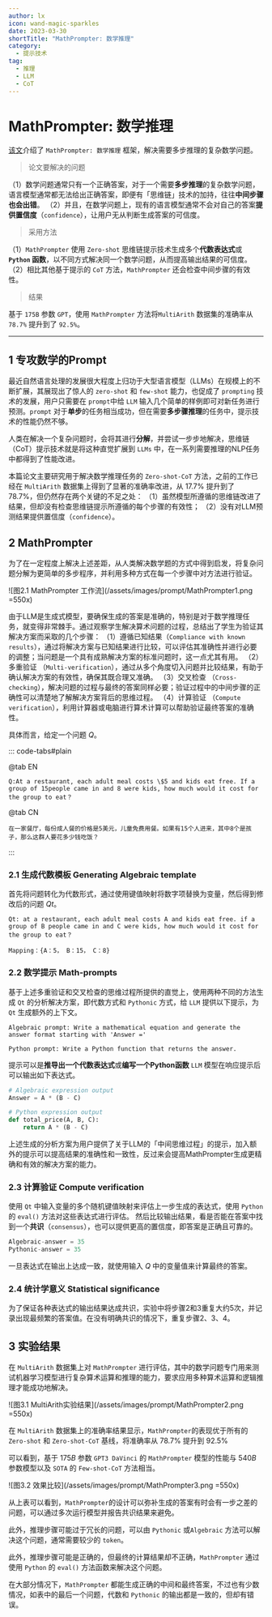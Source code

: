```yaml
---
author: lx
icon: wand-magic-sparkles
date: 2023-03-30
shortTitle: "MathPrompter: 数学推理"
category:
  - 提示技术
tag:
  - 推理
  - LLM
  - CoT
---
```


# MathPrompter: 数学推理

[该文](https://mp.weixin.qq.com/s/DUS4pc7izs9CS3Pmz3WMxg)介绍了 `MathPrompter: 数学推理` 框架，解决需要多步推理的复杂数学问题。

<!-- more -->

<PDF url="https://arxiv.org/pdf/2303.05398.pdf" />

> 论文要解决的问题

（1）数学问题通常只有一个正确答案，对于一个需要**多步推理**的复杂数学问题，语言模型通常都无法给出正确答案，即便有「思维链」技术的加持，往往**中间步骤也会出错**。
（2）并且，在数学问题上，现有的语言模型通常不会对自己的答案**提供置信度**（`confidence`），让用户无从判断生成答案的可信度。

> 采用方法

（1）`MathPrompter` 使用 `Zero-shot` 思维链提示技术生成多个**代数表达式**或 **`Python` 函数**，以不同方式解决同一个数学问题，从而提高输出结果的可信度。
（2）相比其他基于提示的 `CoT` 方法，`MathPrompter` 还会检查中间步骤的有效性。

> 结果

基于 `175B` 参数 `GPT`，使用 `MathPrompter` 方法将`MultiArith` 数据集的准确率从 `78.7%` 提升到了 `92.5%`。

---

## 1 专攻数学的Prompt

最近自然语言处理的发展很大程度上归功于大型语言模型（LLMs）在规模上的不断扩展，其展现出了惊人的 `zero-shot` 和 `few-shot` 能力，也促成了 `prompting` 技术的发展，用户只需要在 `prompt`中给 `LLM` 输入几个简单的样例即可对新任务进行预测。`prompt` 对于**单步**的任务相当成功，但在需要**多步骤推理**的任务中，提示技术的性能仍然不够。

人类在解决一个复杂问题时，会将其进行**分解**，并尝试一步步地解决，思维链（CoT）提示技术就是将这种直觉扩展到 `LLMs` 中，在一系列需要推理的NLP任务中都得到了性能改进。

本篇论文主要研究用于解决数学推理任务的 `Zero-shot-CoT` 方法，之前的工作已经在 `MultiArith` 数据集上得到了显著的准确率改进，从 $17.7\%$ 提升到了 $78.7\%$，但仍然存在两个关键的不足之处：
（1）虽然模型所遵循的思维链改进了结果，但却没有检查思维链提示所遵循的每个步骤的有效性；
（2）没有对LLM预测结果提供置信度（`confidence`）。


## 2 MathPrompter

为了在一定程度上解决上述差距，从人类解决数学题的方式中得到启发，将复杂问题分解为更简单的多步程序，并利用多种方式在每一个步骤中对方法进行验证。

![图2.1 MathPrompter 工作流](/assets/images/prompt/MathPrompter1.png =550x)

由于LLM是生成式模型，要确保生成的答案是准确的，特别是对于数学推理任务，就变得非常棘手。通过观察学生解决算术问题的过程，总结出了学生为验证其解决方案而采取的几个步骤：
（1）遵循已知结果（`Compliance with known results`），通过将解决方案与已知结果进行比较，可以评估其准确性并进行必要的调整；当问题是一个具有成熟解决方案的标准问题时，这一点尤其有用。
（2）多重验证 （`Multi-verification`），通过从多个角度切入问题并比较结果，有助于确认解决方案的有效性，确保其既合理又准确。
（3）交叉检查 （`Cross-checking`），解决问题的过程与最终的答案同样必要；验证过程中的中间步骤的正确性可以清楚地了解解决方案背后的思维过程。
（4）计算验证 （`Compute verification`），利用计算器或电脑进行算术计算可以帮助验证最终答案的准确性。

具体而言，给定一个问题 $Q$。

::: code-tabs#plain

@tab EN

```plain
Q:At a restaurant, each adult meal costs \$5 and kids eat free. If a group of 15people came in and 8 were kids, how much would it cost for the group to eat？
```

@tab CN

```plain
在一家餐厅，每份成人餐的价格是5美元，儿童免费用餐。如果有15个人进来，其中8个是孩子，那么这群人要花多少钱吃饭？
```

:::


### 2.1 生成代数模板 Generating Algebraic template

首先将问题转化为代数形式，通过使用键值映射将数字项替换为变量，然后得到修改后的问题 $Qt$。

```plain
Qt: at a restaurant, each adult meal costs A and kids eat free. if a group of B people came in and C were kids, how much would it cost for the group to eat？

Mapping：{A：5， B：15， C：8}
```

### 2.2 数学提示 Math-prompts

基于上述多重验证和交叉检查的思维过程所提供的直觉上，使用两种不同的方法生成 `Qt` 的分析解决方案，即代数方式和 `Pythonic` 方式，给 `LLM` 提供以下提示，为 `Qt` 生成额外的上下文。

```plain
Algebraic prompt: Write a mathematical equation and generate the answer format starting with 'Answer ='

Python prompt: Write a Python function that returns the answer.
```
提示可以是**推导出一个代数表达式**或**编写一个Python函数**
`LLM` 模型在响应提示后可以输出如下表达式。

```python
# Algebraic expression output
Answer = A * (B - C)

# Python expression output
def total_price(A, B, C): 
    return A * (B - C)
```

上述生成的分析方案为用户提供了关于LLM的「中间思维过程」的提示，加入额外的提示可以提高结果的准确性和一致性，反过来会提高MathPrompter生成更精确和有效的解决方案的能力。


### 2.3 计算验证 Compute verification

使用 `Qt` 中输入变量的多个随机键值映射来评估上一步生成的表达式，使用 `Python` 的 `eval()` 方法对这些表达式进行评估。
然后比较输出结果，看是否能在答案中找到一个**共识**（`consensus`），也可以提供更高的置信度，即答案是正确且可靠的。

```python
Algebraic-answer = 35
Pythonic-answer = 35
```

一旦表达式在输出上达成一致，就使用输入 $Q$ 中的变量值来计算最终的答案。

### 2.4 统计学意义 Statistical significance

为了保证各种表达式的输出结果达成共识，实验中将步骤2和3重复大约5次，并记录出现最频繁的答案值。在没有明确共识的情况下，重复步骤2、3、4。

## 3 实验结果

在 `MultiArith` 数据集上对 `MathPrompter` 进行评估，其中的数学问题专门用来测试机器学习模型进行复杂算术运算和推理的能力，要求应用多种算术运算和逻辑推理才能成功地解决。

![图3.1 MultiArith实验结果](/assets/images/prompt/MathPrompter2.png =550x)

在 `MultiArith` 数据集上的准确率结果显示，`MathPrompter`的表现优于所有的 `Zero-shot` 和 `Zero-shot-CoT` 基线，将准确率从 $78.7\%$ 提升到 $92.5\%$

可以看到，基于 $175B$ 参数 `GPT3 DaVinci` 的 `MathPrompter` 模型的性能与 $540B$ 参数模型以及 `SOTA` 的 `Few-shot-CoT` 方法相当。

![图3.2 效果比较](/assets/images/prompt/MathPrompter3.png =550x)

从上表可以看到，`MathPrompter`的设计可以弥补生成的答案有时会有一步之差的问题，可以通过多次运行模型并报告共识结果来避免。

此外，推理步骤可能过于冗长的问题，可以由 `Pythonic` 或`Algebraic` 方法可以解决这个问题，通常需要较少的 `token`。

此外，推理步骤可能是正确的，但最终的计算结果却不正确，`MathPrompter` 通过使用 `Python` 的 `eval()` 方法函数来解决这个问题。

在大部分情况下，`MathPrompter` 都能生成正确的中间和最终答案，不过也有少数情况，如表中的最后一个问题，代数和 `Pythonic` 的输出都是一致的，但却有错误。
